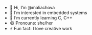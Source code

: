 - 👋 Hi, I’m @maliachova
- 👀 I’m interested in embedded systems
- 🌱 I’m currently learning C, C++
- 😄 Pronouns: she/her
- ⚡ Fun fact: I love creative work
